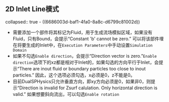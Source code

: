 ## 2D Inlet Line模式
collapsed:: true
	- ((6686003d-baf1-4fa0-8a8c-d6799c81002d))
- 需要添加一个部件将其标记为Fluid，用于生成流场模拟区域，如果没有Fluid，只有Bound，会提示“Constant 'b' cannot be zero.” 可以将该部件埋在将要生成的Inlet中，在`Execution Parameters`中手动设置`Simulation Domain`
- 如果不勾选`Enable direction`，会提示“Direction vector is zero.”`Enable direction`选项下的xz都是相对于Inlet的，如果勾选的方向平行于Inlet，会提示“There are inout fluid or boundary particles too close to inout particles.” 因此，这个选项必须勾选，x必须是0，z不能是0。
- 目前DualSPHysics只允许垂直方向，即xy方向必须是0，如果非0，则提示“Direction is invalid for Zsurf calulation. Only horizontal direction is valid.” 如果想要斜向流出，可以勾选`Enable rotation`